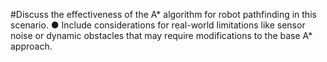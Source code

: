 #Discuss the effectiveness of the A* algorithm for robot pathfinding in this scenario.
● Include considerations for real-world limitations like sensor noise or dynamic
obstacles that may require modifications to the base A* approach.
